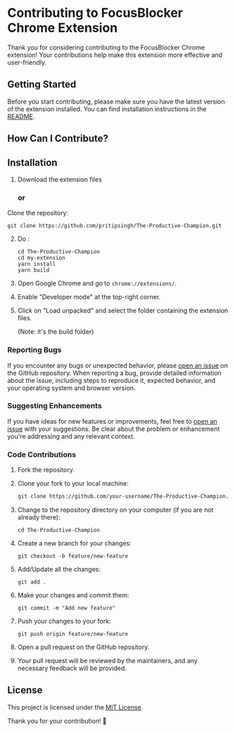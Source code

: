 # Contributing to FocusBlocker Chrome Extension

Thank you for considering contributing to the FocusBlocker Chrome extension! Your contributions help make this extension more effective and user-friendly.

## Getting Started

Before you start contributing, please make sure you have the latest version of the extension installed. You can find installation instructions in the [README](https://github.com/pritipsingh/The-Productive-Champion).

## How Can I Contribute?

## Installation

1. Download the extension files 
   ### or
 Clone the repository:

```git clone https://github.com/pritipsingh/The-Productive-Champion.git```

2. Do :
   ```
   cd The-Productive-Champion
   cd my-extension
   yarn install
   yarn build
4. Open Google Chrome and go to `chrome://extensions/`.

5. Enable "Developer mode" at the top-right corner.

6. Click on "Load unpacked" and select the folder containing the extension files.

   (Note: it's the build folder)

### Reporting Bugs

If you encounter any bugs or unexpected behavior, please [open an issue](../../issues) on the GitHub repository. When reporting a bug, provide detailed information about the issue, including steps to reproduce it, expected behavior, and your operating system and browser version.

### Suggesting Enhancements

If you have ideas for new features or improvements, feel free to [open an issue](../../issues) with your suggestions. Be clear about the problem or enhancement you're addressing and any relevant context.


### Code Contributions

1. Fork the repository.

2. Clone your fork to your local machine:

   ```bash
   git clone https://github.com/your-username/The-Productive-Champion.git

3. Change to the repository directory on your computer (if you are not already there):

   ```
   cd The-Productive-Champion

4. Create a new branch for your changes:

   ```
   git checkout -b feature/new-feature

5. Add/Update all the changes:

   ```
   git add .

6. Make your changes and commit them:

   ```
   git commit -m "Add new feature"

7. Push your changes to your fork:

    ```
    git push origin feature/new-feature

8. Open a pull request on the GitHub repository.

9. Your pull request will be reviewed by the maintainers, and any necessary feedback will be provided.

## License

This project is licensed under the [MIT License](LICENSE).

Thank you for your contribution! 🚀
